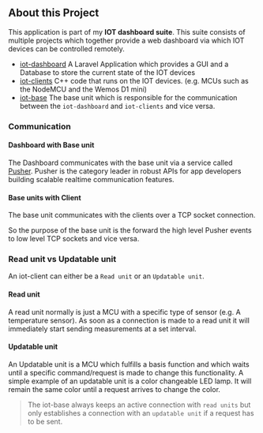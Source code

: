 ## About this Project
This application is part of my **IOT dashboard suite**. This suite consists of multiple projects which together provide a web dashboard via which IOT devices can be controlled remotely.
* [iot-dashboard](https://github.com/RoyVoetman/iot-dashboard) A Laravel Application which provides a GUI and a Database to store the current state of the IOT devices
* [iot-clients](https://github.com/RoyVoetman/iot-clients) C++ code that runs on the IOT devices. (e.g. MCUs such as the NodeMCU and the Wemos D1 mini)
* [iot-base](https://github.com/RoyVoetman/iot-base) The base unit which is responsible for the communication between the `iot-dashboard` and `iot-clients` and vice versa.

### Communication

#### Dashboard with Base unit
The Dashboard communicates with the base unit via a service called [Pusher](https://pusher.com/). Pusher is the category leader in robust APIs for app developers building scalable realtime communication features.

#### Base units with Client
The base unit communicates with the clients over a TCP socket connection.

So the purpose of the base unit is the forward the high level Pusher events to low level TCP sockets and vice versa.

### Read unit vs Updatable unit
An iot-client can either be a `Read unit` or an `Updatable unit`. 

#### Read unit
A read unit normally is just a MCU with a specific type of sensor (e.g. A temperature sensor). 
As soon as a connection is made to a read unit it will immediately start sending measurements at a set interval.

#### Updatable unit
An Updatable unit is a MCU which fulfills a basis function and which waits until a specific command/request is made to change this functionality. 
A simple example of an updatable unit is a color changeable LED lamp. It will remain the same color until a request arrives to change the color.

> The iot-base always keeps an active connection with `read units` but only establishes a connection with an `updatable unit` if a request has to be sent.
